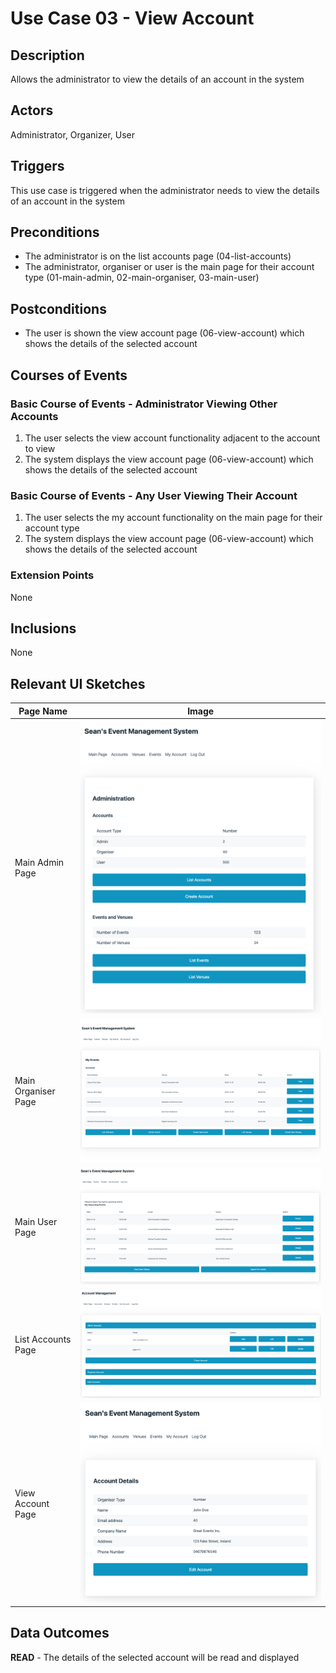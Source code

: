 # Use Case 03 - View Account

## Description

Allows the administrator to view the details of an account in the system

## Actors

Administrator, Organizer, User

## Triggers

This use case is triggered when the administrator needs to view the details of an account in the system

## Preconditions

- The administrator is on the list accounts page (04-list-accounts)
- The administrator, organiser or user is the main page for their account type (01-main-admin, 02-main-organiser, 03-main-user)

## Postconditions

- The user is shown the view account page (06-view-account) which shows the details of the selected account

## Courses of Events

### Basic Course of Events - Administrator Viewing Other Accounts

1. The user selects the view account functionality adjacent to the account to view
2. The system displays the view account page (06-view-account) which shows the details of the selected account

### Basic Course of Events - Any User Viewing Their Account

1. The user selects the my account functionality on the main page for their account type
2. The system displays the view account page (06-view-account) which shows the details of the selected account

### Extension Points

None

## Inclusions

None

## Relevant UI Sketches
| Page Name | Image |
|----|------|
| Main Admin Page | ![Main Admin Page](/01-requirements-solution/uisketches/01-main-admin.png) |
| Main Organiser Page | ![Main Organiser Page](/01-requirements-solution/uisketches/02-main-organiser.png) |
| Main User Page | ![Main User Page](/01-requirements-solution/uisketches/03-main-user.png) |
| List Accounts Page | ![List Accounts Page](/01-requirements-solution/uisketches/04-list-accounts.png) |
| View Account Page | ![View Account Page](/01-requirements-solution/uisketches/06-view-account.png) |


## Data Outcomes
**READ** - The details of the selected account will be read and displayed

